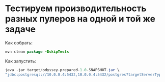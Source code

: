 # Тестируем производительность разных пулеров на одной и той же задаче

Как собрать:
```java
mvn clean package -DskipTests
```
Как запустить:
```java
java -jar target/odyssey-prepared-1.0-SNAPSHOT.jar \
"jdbc:postgresql://10.0.0.4:5432,10.0.0.4:5432/postgres?targetServerType=primary?user=test&password=test" 1 30
```

